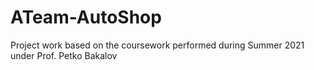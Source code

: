 # ATeam-AutoShop
Project work based on the coursework performed during Summer 2021 under Prof. Petko Bakalov
